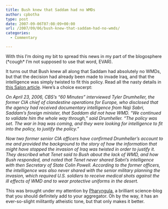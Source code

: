 ```yaml
---
title: Bush knew that Saddam had no WMDs
author: cpbotha
type: post
date: 2007-09-06T07:08:09+00:00
url: /2007/09/06/bush-knew-that-saddam-had-no-wmds/
categories:
  - Commentary

---
```

With this I&#8217;m doing my bit to spread this news in my part of the blogosphere (\*cough\* I&#8217;m not supposed to use that word, EVAR).

It turns out that Bush knew all along that Saddam had absolutely no WMDs, but that the decision had already been made to invade Iraq, and that the intelligence was simply twisted to fit this policy. Read all the nasty details in [this Salon article][1]. Here&#8217;s a choice excerpt:

_On April 23, 2006, CBS&#8217;s &#8220;60 Minutes&#8221; interviewed Tyler Drumheller, the former CIA chief of clandestine operations for Europe, who disclosed that the agency had received documentary intelligence from Naji Sabri, Saddam&#8217;s foreign minister, that Saddam did not have WMD. &#8220;We continued to validate him the whole way through,&#8221; said Drumheller. &#8220;The policy was set. The war in Iraq was coming, and they were looking for intelligence to fit into the policy, to justify the policy.&#8221;_ 

_Now two former senior CIA officers have confirmed Drumheller&#8217;s account to me and provided the background to the story of how the information that might have stopped the invasion of Iraq was twisted in order to justify it. They described what Tenet said to Bush about the lack of WMD, and how Bush responded, and noted that Tenet never shared Sabri&#8217;s intelligence with then Secretary of State Colin Powell. According to the former officers, the intelligence was also never shared with the senior military planning the invasion, which required U.S. soldiers to receive medical shots against the ill effects of WMD and to wear protective uniforms in the desert._

This was brought under my attention by [Pharyngula][2], a brilliant science-blog that you should definitely add to your aggregator. Oh by the way, it has an ever-so-slight militantly atheistic tone, but that only makes it better.

 [1]: http://www.salon.com/opinion/blumenthal/2007/09/06/bush_wmd/?source=whitelist "Salon article "
 [2]: http://scienceblogs.com/pharyngula/ "Pharyngula blog."
